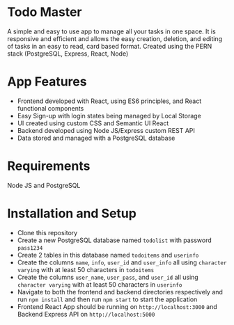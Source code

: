 <h1> Todo Master </h1>
  
 A simple and easy to use app to manage all your tasks in one space. It is responsive and efficient and allows the easy creation, deletion, and editing of tasks in an easy to read, card based format. Created using the PERN stack (PostgreSQL, Express, React, Node)
 
 <h1> App Features </h1> 
 
 - Frontend developed with React, using ES6 principles, and React functional components 
 - Easy Sign-up with login states being managed by Local Storage
 - UI created using custom CSS and Semantic UI React
 - Backend developed using Node JS/Express custom REST API
 - Data stored and managed with a PostgreSQL database
 
 <h1> Requirements </h1>
 
 Node JS and PostgreSQL
 
 <h1> Installation and Setup </h1>
 
 - Clone this repository
 - Create a new PostgreSQL database named ```todolist``` with password ```pass1234```
 - Create 2 tables in this database named ```todoitems``` and ```userinfo```
 - Create the columns ```name```, ```info```, ```user_id``` and ```user_info``` all using ```character varying``` with at least 50 characters in ```todoitems```
 - Create the columns ```user_name```, ```user_pass```, and ```user_id``` all using ```character varying``` with at least 50 characters in ```userinfo```
 - Navigate to both the frontend and backend directories respectively and run ```npm install``` and then run ```npm start``` to start the application
 - Frontend React App should be running on ```http://localhost:3000``` and Backend Express API on ```http://localhost:5000```
